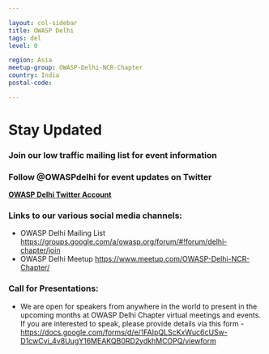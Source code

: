 ```yaml
---

layout: col-sidebar
title: OWASP Delhi
tags: del
level: 0

region: Asia
meetup-group: OWASP-Delhi-NCR-Chapter
country: India
postal-code: 

---
```


# **Stay Updated**

### Join our low traffic mailing list for event information

### Follow @OWASPdelhi for event updates on Twitter
**[OWASP Delhi Twitter Account](https://twitter.com/OWASPdelhi)**

### Links to our various social media channels:

  - OWASP Delhi Mailing List
    <https://groups.google.com/a/owasp.org/forum/#!forum/delhi-chapter/join>
  - OWASP Delhi Meetup
    <https://www.meetup.com/OWASP-Delhi-NCR-Chapter/>
    
### Call for Presentations:

  - We are open for speakers from anywhere in the world to present in the upcoming months at OWASP Delhi Chapter virtual meetings and events. If you are interested to speak,       please provide details via this form - <https://docs.google.com/forms/d/e/1FAIpQLScKxWuc6cUSw-D1cwCvi_4v8UugY16MEAKQB0RD2ydkhMCOPQ/viewform>

